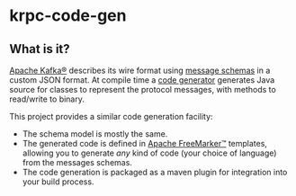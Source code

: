 # krpc-code-gen

## What is it?

[Apache Kafka®][ak] describes its wire format using [message schemas][schemas] in a custom JSON format.
At compile time a [code generator][kafka_generator] generates Java source for classes to represent the protocol messages, with methods to read/write to binary.

This project provides a similar code generation facility:

* The schema model is mostly the same.
* The generated code is defined in [Apache FreeMarker™][fm] templates, allowing you to generate _any_ kind of code (your choice of language) from the messages schemas.
* The code generation is packaged as a maven plugin for integration into your build process.


[ak]: https://kafka.apache.org
[fm]: https://freemarker.apache.org/
[schemas]: https://github.com/apache/kafka/tree/trunk/clients/src/main/resources/common/message
[kafka_generator]: https://github.com/apache/kafka/tree/trunk/generator/src/main/java/org/apache/kafka/message